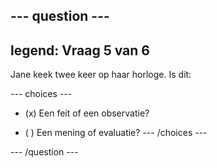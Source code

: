 --- question ---
---
legend: Vraag 5 van 6
---

Jane keek twee keer op haar horloge. Is dit:

--- choices ---
- (x) Een feit of een observatie?

- ( ) Een mening of evaluatie?
--- /choices ---

--- /question ---
